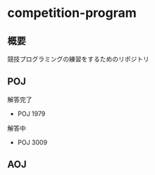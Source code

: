 # competition-program

## 概要

競技プログラミングの練習をするためのリポジトリ

## POJ

 解答完了
 * POJ 1979

 解答中
 * POJ 3009

## AOJ